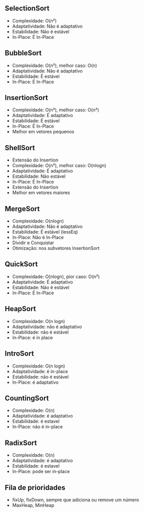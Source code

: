 ## SelectionSort

- Complexidade: O(n²)
- Adaptatividade: Não é adaptativo
- Estabilidade: Não é estável
- In-Place: É In-Place


## BubbleSort

- Complexidade: O(n²), melhor caso: O(n)
- Adaptatividade: Não é adaptativo
- Estabilidade: É estável
- In-Place: É In-Place


## InsertionSort

- Complexidade: O(n²), melhor caso: O(n²)
- Adaptatividade: É adaptativo
- Estabilidade: É estável
- In-Place: É In-Place
- Melhor em vetores pequenos


## ShellSort

- Extensão do Insertion
- Complexidade: O(n²), melhor caso: O(nlogn)
- Adaptatividade: É adaptativo
- Estabilidade: Não estável
- In-Place: É In-Place
- Extensão do Insertion
- Melhor em vetores maiores


## MergeSort

- Complexidade: O(nlogn)
- Adaptatividade: Não é adaptativo
- Estabilidade: É estável (lessEq)
- In-Place: Não é In-Place
- Dividir e Conquistar
- Otimização: nos subvetores InsertionSort


## QuickSort

- Complexidade: O(nlogn), pior caso: O(n²)
- Adaptatividade: É adaptativo
- Estabilidade: Não é estável
- In-Place: É In-Place


## HeapSort
- Complexidade: O(n logn)
- Adaptatividade: não é adaptativo
- Estabilidade: não é estável
- In-Place: é in place


## IntroSort

- Complexidade: O(n logn)
- Adaptatividade: é in-place
- Estabilidade: não é estável
- In-Place: é adaptativo


## CountingSort

- Complexidade: O(n)
- Adaptatividade: é adaptativo
- Estabilidade: é estavel
- In-Place: não é in-place


## RadixSort

- Complexidade:  O(n)
- Adaptatividade: é adaptativo
- Estabilidade: é estavel
- In-Place: pode ser in-place


## Fila de prioridades

- fixUp, fixDown, sempre que adiciona ou remove um número
- MaxHeap, MinHeap